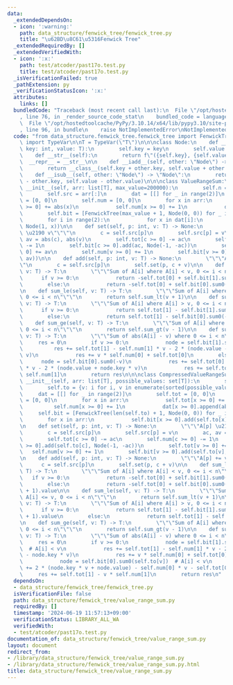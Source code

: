 ```yaml
---
data:
  _extendedDependsOn:
  - icon: ':warning:'
    path: data_structure/fenwick_tree/fenwick_tree.py
    title: "\u62BD\u8C61\u5316Fenwick Tree"
  _extendedRequiredBy: []
  _extendedVerifiedWith:
  - icon: ':x:'
    path: test/atcoder/past17o.test.py
    title: test/atcoder/past17o.test.py
  _isVerificationFailed: true
  _pathExtension: py
  _verificationStatusIcon: ':x:'
  attributes:
    links: []
  bundledCode: "Traceback (most recent call last):\n  File \"/opt/hostedtoolcache/PyPy/3.10.14/x64/lib/pypy3.10/site-packages/onlinejudge_verify/documentation/build.py\"\
    , line 76, in _render_source_code_stat\n    bundled_code = language.bundle(\n\
    \  File \"/opt/hostedtoolcache/PyPy/3.10.14/x64/lib/pypy3.10/site-packages/onlinejudge_verify/languages/python.py\"\
    , line 96, in bundle\n    raise NotImplementedError\nNotImplementedError\n"
  code: "from data_structure.fenwick_tree.fenwick_tree import FenwickTree\nfrom typing\
    \ import TypeVar\n\nT = TypeVar(\"T\")\n\n\nclass Node:\n    def __init__(self,\
    \ key: int, value: T):\n        self.key = key\n        self.value = value\n\n\
    \    def __str__(self):\n        return f\"({self.key}, {self.value})\"\n\n  \
    \  __repr__ = __str__\n\n    def __iadd__(self, other: \"Node\") -> \"Node\":\n\
    \        return __class__(self.key + other.key, self.value + other.value)\n\n\
    \    def __isub__(self, other: \"Node\") -> \"Node\":\n        return __class__(self.key\
    \ - other.key, self.value - other.value)\n\n\nclass ValueRangeSum:\n\n    def\
    \ __init__(self, arr: list[T], max_value=200000):\n        self.n = len(arr)\n\
    \        self.src = arr[:]\n        dat = [[] for _ in range(2)]\n        self.tot\
    \ = [0, 0]\n        self.num = [0, 0]\n        for x in arr:\n            self.tot[x\
    \ >= 0] += abs(x)\n            self.num[x >= 0] += 1\n            dat[x >= 0].append(abs(x))\n\
    \        self.bit = [FenwickTree(max_value + 1, Node(0, 0)) for _ in range(2)]\n\
    \        for i in range(2):\n            for x in dat[i]:\n                self.bit[i].add(x,\
    \ Node(1, x))\n\n    def set(self, p: int, v: T) -> None:\n        \"\"\"A[p]\
    \ \u2190 v\"\"\"\n        c = self.src[p]\n        self.src[p] = v\n        ac,\
    \ av = abs(c), abs(v)\n        self.tot[c >= 0] -= ac\n        self.num[c >= 0]\
    \ -= 1\n        self.bit[c >= 0].add(ac, Node(-1, -ac))\n        self.tot[v >=\
    \ 0] += av\n        self.num[v >= 0] += 1\n        self.bit[v >= 0].add(av, Node(1,\
    \ av))\n\n    def add(self, p: int, v: T) -> None:\n        \"\"\"A[p] += v\"\"\
    \"\n        c = self.src[p]\n        self.set(p, c + v)\n\n    def sum_lt(self,\
    \ v: T) -> T:\n        \"\"\"Sum of A[i] where A[i] < v, 0 <= i < n\"\"\"\n  \
    \      if v >= 0:\n            return -self.tot[0] + self.bit[1].sum0(v).value\n\
    \        else:\n            return -self.tot[0] + self.bit[0].sum0(-v + 1).value\n\
    \n    def sum_le(self, v: T) -> T:\n        \"\"\"Sum of A[i] where A[i] <= v,\
    \ 0 <= i < n\"\"\"\n        return self.sum_lt(v + 1)\n\n    def sum_gt(self,\
    \ v: T) -> T:\n        \"\"\"Sum of A[i] where A[i] > v, 0 <= i < n\"\"\"\n  \
    \      if v >= 0:\n            return self.tot[1] - self.bit[1].sum0(v + 1).value\n\
    \        else:\n            return self.tot[1] - self.bit[0].sum0(-v).value\n\n\
    \    def sum_ge(self, v: T) -> T:\n        \"\"\"Sum of A[i] where A[i] >= v,\
    \ 0 <= i < n\"\"\"\n        return self.sum_gt(v - 1)\n\n    def sum_abs_from(self,\
    \ v: T) -> T:\n        \"\"\"Sum of abs(A[i] - v) where 0 <= i < n\"\"\"\n   \
    \     res = 0\n        if v >= 0:\n            node = self.bit[1].sum0(v)\n  \
    \          res += self.tot[1] - self.num[1] * v - 2 * (node.value - node.key *\
    \ v)\n            res += v * self.num[0] + self.tot[0]\n        else:\n      \
    \      node = self.bit[0].sum0(-v)\n            res += self.tot[0] + self.num[0]\
    \ * v - 2 * (node.value + node.key * v)\n            res += self.tot[1] - v *\
    \ self.num[1]\n        return res\n\n\nclass CompressedValueRangeSum:\n\n    def\
    \ __init__(self, arr: list[T], possible_values: set[T]):\n        self.src = arr[:]\n\
    \        self.to = {v: i for i, v in enumerate(sorted(possible_values))}\n   \
    \     dat = [[] for _ in range(2)]\n        self.tot = [0, 0]\n        self.num\
    \ = [0, 0]\n        for x in arr:\n            self.tot[x >= 0] += abs(x)\n  \
    \          self.num[x >= 0] += 1\n            dat[x >= 0].append(abs(x))\n   \
    \     self.bit = [FenwickTree(len(self.to) + 1, Node(0, 0)) for _ in range(2)]\n\
    \        for x in arr:\n            self.bit[x >= 0].add(self.to[x], Node(1, abs(x)))\n\
    \n    def set(self, p: int, v: T) -> None:\n        \"\"\"A[p] \u2190 v\"\"\"\n\
    \        c = self.src[p]\n        self.src[p] = v\n        ac, av = abs(c), abs(v)\n\
    \        self.tot[c >= 0] -= ac\n        self.num[c >= 0] -= 1\n        self.bit[c\
    \ >= 0].add(self.to[c], Node(-1, -ac))\n        self.tot[v >= 0] += av\n     \
    \   self.num[v >= 0] += 1\n        self.bit[v >= 0].add(self.to[v], Node(1, av))\n\
    \n    def add(self, p: int, v: T) -> None:\n        \"\"\"A[p] += v\"\"\"\n  \
    \      c = self.src[p]\n        self.set(p, c + v)\n\n    def sum_lt(self, v:\
    \ T) -> T:\n        \"\"\"Sum of A[i] where A[i] < v, 0 <= i < n\"\"\"\n     \
    \   if v >= 0:\n            return -self.tot[0] + self.bit[1].sum0(self.to[v]).value\n\
    \        else:\n            return -self.tot[0] + self.bit[0].sum0(self.to[v]\
    \ + 1).value\n\n    def sum_le(self, v: T) -> T:\n        \"\"\"Sum of A[i] where\
    \ A[i] <= v, 0 <= i < n\"\"\"\n        return self.sum_lt(v + 1)\n\n    def sum_gt(self,\
    \ v: T) -> T:\n        \"\"\"Sum of A[i] where A[i] > v, 0 <= i < n\"\"\"\n  \
    \      if v >= 0:\n            return self.tot[1] - self.bit[1].sum0(self.to[v]\
    \ + 1).value\n        else:\n            return self.tot[1] - self.bit[0].sum0(self.to[v]).value\n\
    \n    def sum_ge(self, v: T) -> T:\n        \"\"\"Sum of A[i] where A[i] >= v,\
    \ 0 <= i < n\"\"\"\n        return self.sum_gt(v - 1)\n\n    def sum_abs_from(self,\
    \ v: T) -> T:\n        \"\"\"Sum of abs(A[i] - v) where 0 <= i < n\"\"\"\n   \
    \     res = 0\n        if v >= 0:\n            node = self.bit[1].sum0(self.to[v])\
    \  # A[i] < v\n            res += self.tot[1] - self.num[1] * v - 2 * (node.value\
    \ - node.key * v)\n            res += v * self.num[0] + self.tot[0]\n        else:\n\
    \            node = self.bit[0].sum0(self.to[v])  # A[i] < v\n            res\
    \ += 2 * (node.key * v + node.value) - self.num[0] * v - self.tot[0]\n       \
    \     res += self.tot[1] - v * self.num[1]\n        return res\n"
  dependsOn:
  - data_structure/fenwick_tree/fenwick_tree.py
  isVerificationFile: false
  path: data_structure/fenwick_tree/value_range_sum.py
  requiredBy: []
  timestamp: '2024-06-19 11:57:13+09:00'
  verificationStatus: LIBRARY_ALL_WA
  verifiedWith:
  - test/atcoder/past17o.test.py
documentation_of: data_structure/fenwick_tree/value_range_sum.py
layout: document
redirect_from:
- /library/data_structure/fenwick_tree/value_range_sum.py
- /library/data_structure/fenwick_tree/value_range_sum.py.html
title: data_structure/fenwick_tree/value_range_sum.py
---
```

